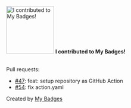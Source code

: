 <img src="https://my-badges.github.io/my-badges/my-badges-contributor.png" alt="I contributed to My Badges!" title="I contributed to My Badges!" width="128">
<strong>I contributed to My Badges!</strong>
<br><br>

Pull requests:

- <a href="https://github.com/my-badges/my-badges/pull/47">#47</a>: feat: setup repository as GitHub Action
- <a href="https://github.com/my-badges/my-badges/pull/54">#54</a>: fix action.yaml


Created by <a href="https://github.com/my-badges/my-badges">My Badges</a>